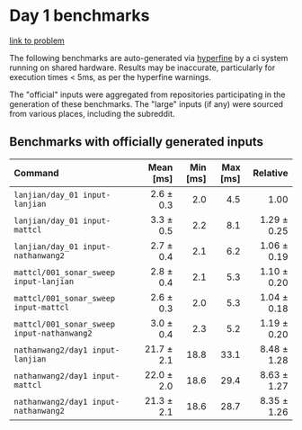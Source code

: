 # Day 1 benchmarks

[link to problem](http://adventofcode.com/2021/day/1)

The following benchmarks are auto-generated via [hyperfine](https://github.com/sharkdp/hyperfine) by a ci system running on shared hardware. Results may be inaccurate, particularly for execution times < 5ms, as per the hyperfine warnings.

The "official" inputs were aggregated from repositories participating in the generation of these benchmarks. The "large" inputs (if any) were sourced from various places, including the subreddit.

## Benchmarks with officially generated inputs
| Command | Mean [ms] | Min [ms] | Max [ms] | Relative |
|:---|---:|---:|---:|---:|
| `lanjian/day_01 input-lanjian` | 2.6 ± 0.3 | 2.0 | 4.5 | 1.00 |
| `lanjian/day_01 input-mattcl` | 3.3 ± 0.5 | 2.2 | 8.1 | 1.29 ± 0.25 |
| `lanjian/day_01 input-nathanwang2` | 2.7 ± 0.4 | 2.1 | 6.2 | 1.06 ± 0.19 |
| `mattcl/001_sonar_sweep input-lanjian` | 2.8 ± 0.4 | 2.1 | 5.3 | 1.10 ± 0.20 |
| `mattcl/001_sonar_sweep input-mattcl` | 2.6 ± 0.3 | 2.0 | 5.3 | 1.04 ± 0.18 |
| `mattcl/001_sonar_sweep input-nathanwang2` | 3.0 ± 0.4 | 2.3 | 5.2 | 1.19 ± 0.20 |
| `nathanwang2/day1 input-lanjian` | 21.7 ± 2.1 | 18.8 | 33.1 | 8.48 ± 1.28 |
| `nathanwang2/day1 input-mattcl` | 22.0 ± 2.0 | 18.6 | 29.4 | 8.63 ± 1.27 |
| `nathanwang2/day1 input-nathanwang2` | 21.3 ± 2.1 | 18.6 | 28.7 | 8.35 ± 1.26 |
